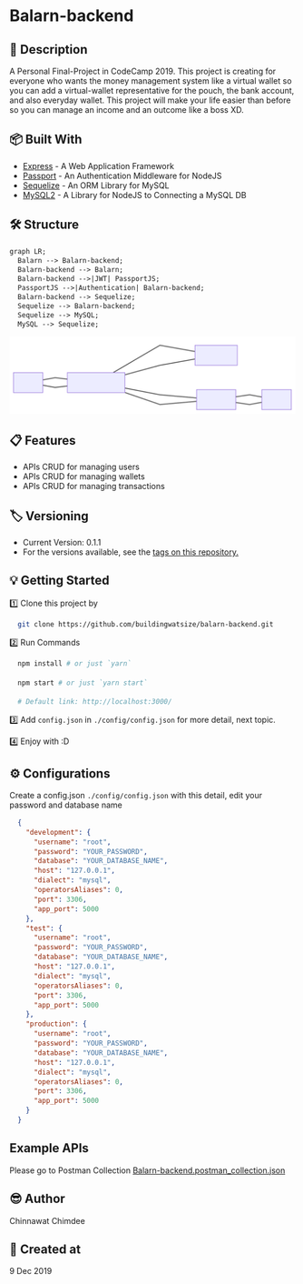 # Balarn-backend

## 📘 Description

A Personal Final-Project in CodeCamp 2019. This project is creating for everyone who wants the money management system like a virtual wallet so you can add a virtual-wallet representative
for the pouch, the bank account, and also everyday wallet. This project will make your life easier than before so you can manage an income and an outcome like a boss XD.

## 📦 Built With

- [Express](https://expressjs.com/) - A Web Application Framework
- [Passport](http://www.passportjs.org/docs/) - An Authentication Middleware for NodeJS
- [Sequelize](https://sequelize.org/) - An ORM Library for MySQL
- [MySQL2](https://www.npmjs.com/package/mysql2) - A Library for NodeJS to Connecting a MySQL DB

## 🛠 Structure

```mermaid
graph LR;
  Balarn --> Balarn-backend;
  Balarn-backend --> Balarn;
  Balarn-backend -->|JWT| PassportJS;
  PassportJS -->|Authentication| Balarn-backend;
  Balarn-backend --> Sequelize;
  Sequelize --> Balarn-backend;
  Sequelize --> MySQL;
  MySQL --> Sequelize;
```

![Mermaid Diagram](./mermaid-diagram.svg)

## 📋 Features

- APIs CRUD for managing users
- APIs CRUD for managing wallets
- APIs CRUD for managing transactions

## 🏷 Versioning

- Current Version: 0.1.1
- For the versions available, see the [tags on this repository.](https://github.com/buildingwatsize/balarn-backend/tags)

## 💡 Getting Started

1️⃣ Clone this project by

  ```bash
    git clone https://github.com/buildingwatsize/balarn-backend.git
  ```

2️⃣ Run Commands

  ```bash
    npm install # or just `yarn`

    npm start # or just `yarn start`

    # Default link: http://localhost:3000/
  ```

3️⃣ Add `config.json` in `./config/config.json` for more detail, next topic.

4️⃣ Enjoy with :D

## ⚙️ Configurations

Create a config.json `./config/config.json` with this detail, edit your password and database name

```json
  {
    "development": {
      "username": "root",
      "password": "YOUR_PASSWORD",
      "database": "YOUR_DATABASE_NAME",
      "host": "127.0.0.1",
      "dialect": "mysql",
      "operatorsAliases": 0,
      "port": 3306,
      "app_port": 5000
    },
    "test": {
      "username": "root",
      "password": "YOUR_PASSWORD",
      "database": "YOUR_DATABASE_NAME",
      "host": "127.0.0.1",
      "dialect": "mysql",
      "operatorsAliases": 0,
      "port": 3306,
      "app_port": 5000
    },
    "production": {
      "username": "root",
      "password": "YOUR_PASSWORD",
      "database": "YOUR_DATABASE_NAME",
      "host": "127.0.0.1",
      "dialect": "mysql",
      "operatorsAliases": 0,
      "port": 3306,
      "app_port": 5000
    }
  }
```

## Example APIs

Please go to Postman Collection [Balarn-backend.postman_collection.json](Balarn-backend.postman_collection.json)

## 😎 Author

Chinnawat Chimdee

## 🚩 Created at

9 Dec 2019
